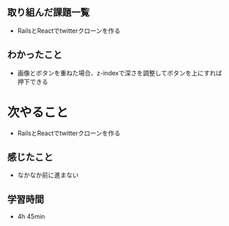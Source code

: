 ## 取り組んだ課題一覧
- RailsとReactでtwitterクローンを作る
## わかったこと
- 画像とボタンを重ねた場合、z-indexで深さを調整してボタンを上にすれば押下できる
# 次やること
- RailsとReactでtwitterクローンを作る
## 感じたこと
- なかなか前に進まない
## 学習時間
- 4h 45min